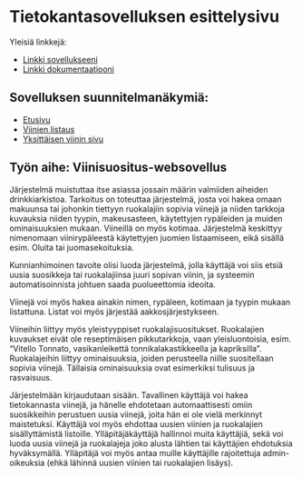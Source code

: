 # Tietokantasovelluksen esittelysivu

Yleisiä linkkejä:

* [Linkki sovellukseeni](http://amparkki.users.cs.helsinki.fi/viinisuositus)
* [Linkki dokumentaatiooni](https://www.github.com/victrixia/Tsoha-Bootstrap/tree/master/doc/dokumentaatio.pdf)

## Sovelluksen suunnitelmanäkymiä:

* [Etusivu](http://amparkki.users.cs.helsinki.fi/viinisuositus/etusivu)
* [Viinien listaus](http://amparkki.users.cs.helsinki.fi/viinisuositus/viinit)
* [Yksittäisen viinin sivu](http://amparkki.users.cs.helsinki.fi/viinisuositus/viinit/1)

## Työn aihe: Viinisuositus-websovellus

Järjestelmä muistuttaa itse asiassa jossain määrin valmiiden aiheiden drinkkiarkistoa. Tarkoitus on toteuttaa järjestelmä, josta voi hakea omaan makuunsa tai johonkin tiettyyn ruokalajiin sopivia viinejä ja niiden tarkkoja kuvauksia niiden tyypin, makeusasteen, käytettyjen rypäleiden ja muiden ominaisuuksien mukaan. Viineillä on myös kotimaa. Järjestelmä keskittyy nimenomaan viinirypäleestä käytettyjen juomien listaamiseen, eikä sisällä esim. Oluita tai juomasekoituksia. 

Kunnianhimoinen tavoite olisi luoda järjestelmä, jolla käyttäjä voi siis etsiä uusia suosikkeja tai ruokalajiinsa juuri sopivan viinin, ja systeemin automatisoinnista johtuen saada puolueettomia ideoita.

Viinejä voi myös hakea ainakin nimen, rypäleen, kotimaan ja tyypin mukaan listattuna.  Listat voi myös järjestää aakkosjärjestykseen. 

Viineihin liittyy myös yleistyyppiset ruokalajisuositukset. Ruokalajien kuvaukset eivät ole reseptimäisen pikkutarkkoja, vaan yleisluontoisia, esim. “Vitello Tonnato, vasikanleikettä tonnikalakastikkeella ja kapriksilla”. Ruokalajeihin liittyy ominaisuuksia, joiden perusteella niille suositellaan sopivia viinejä. Tällaisia ominaisuuksia ovat esimerkiksi tulisuus ja rasvaisuus. 

Järjestelmään kirjaudutaan sisään. Tavallinen käyttäjä voi hakea tietokannasta viinejä, ja hänelle ehdotetaan automaattisesti omiin suosikkeihin perustuen uusia viinejä, joita hän ei ole vielä merkinnyt maistetuksi. Käyttäjä voi myös ehdottaa uusien viinien ja ruokalajien sisällyttämistä listoille. Ylläpitäjäkäyttäjä hallinnoi muita käyttäjiä, sekä voi luoda uusia viinejä ja ruokalajeja joko alusta lähtien tai käyttäjien ehdotuksia hyväksymällä. Ylläpitäjä voi myös antaa muille käyttäjille rajoitettuja admin-oikeuksia (ehkä lähinnä uusien viinien tai ruokalajien lisäys). 



